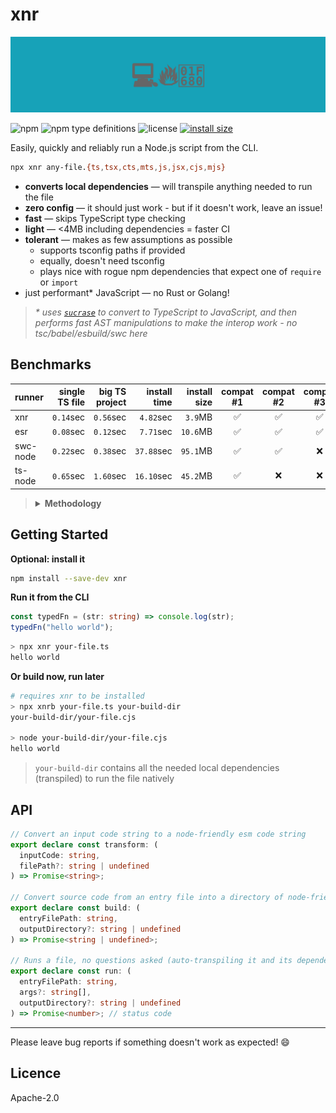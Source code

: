 # xnr

![banner](banner.svg)

![npm](https://img.shields.io/npm/v/xnr)
![npm type definitions](https://img.shields.io/npm/types/xnr)
![license](https://img.shields.io/npm/l/xnr)
[![install size](https://packagephobia.com/badge?p=xnr)](https://packagephobia.com/result?p=xnr)

Easily, quickly and reliably run a Node.js script from the CLI.

```sh
npx xnr any-file.{ts,tsx,cts,mts,js,jsx,cjs,mjs}
```

- **converts local dependencies** &mdash; will transpile anything needed to run the file
- **zero config** &mdash; it should just work - but if it doesn't work, leave an issue!
- **fast** &mdash; skips TypeScript type checking
- **light** &mdash; <4MB including dependencies = faster CI
- **tolerant** &mdash; makes as few assumptions as possible
  - supports tsconfig paths if provided
  - equally, doesn't need tsconfig
  - plays nice with rogue npm dependencies that expect one of `require` or `import`
- just performant\* JavaScript &mdash; no Rust or Golang!

> _\* uses [`sucrase`](https://github.com/alangpierce/sucrase) to convert to TypeScript to
> JavaScript, and then performs fast AST manipulations to make the interop work - no
> tsc/babel/esbuild/swc here_

## Benchmarks

| runner   | single TS file | big TS project | install time | install size | compat #1 | compat #2 | compat #3 | compat #4 |
| -------- | -------------: | -------------: | -----------: | -----------: | :-------: | :-------: | :-------: | :-------: |
| xnr      |      `0.14`sec |      `0.56`sec |    `4.82`sec |      `3.9`MB |    ✅     |    ✅     |    ✅     |    ✅     |
| esr      |      `0.08`sec |      `0.12`sec |    `7.71`sec |     `10.6`MB |    ✅     |    ✅     |    ✅     |    ❌     |
| swc-node |      `0.22`sec |      `0.38`sec |   `37.88`sec |     `95.1`MB |    ✅     |    ✅     |    ❌     |    ❌     |
| ts-node  |      `0.65`sec |      `1.60`sec |   `16.10`sec |     `45.2`MB |    ✅     |    ❌     |    ❌     |    ❌     |

> <details>
>
> <summary><strong>Methodology</strong></summary>
>
> ### single ts file
>
> ```ts
> const run = (date: Date): void => {
>   console.log(
>     [
>       date.getFullYear(),
>       (date.getMonth() + 1).toString().padStart(2, "0"),
>       date.getDate().toString().padStart(2, "0"),
>     ].join("-")
>   );
> };
>
> run(new Date(3000, 0, 1));
> ```
>
> ### big ts project + compat tests
>
> Measured by running a simple script that imports the `date-fn` (TypeScript) > source files
> directly.
>
> ```ts
> // repo:date-fns/src/index.ts
> import { format } from "(date-fns-source)";
> // where `(date-fn-source)` =>
> //   #1 `./src`
> //   #2 `./src/index.ts`
> //   #3 `./src/index.js`
> //   #4 `./src` with `"type": "module"` in package.json
> // support for each import path varies by runner
>
> const run = (): void => {
>   console.log(format(new Date(3000, 0, 1), "yyyy-MM-dd"));
> };
>
> run();
> ```
>
> ### the actual script
>
> ```sh
> echo "xnr:"
> start_timer && node ./node_modules/.bin/xnr ./file.ts && print_timer
> echo "ts-node:"
> start_timer && node ./node_modules/.bin/ts-node ./file.ts && print_timer
> echo "esr:"
> start_timer && node ./node_modules/.bin/esr ./file.ts && print_timer
> echo "swc-node:"
> start_timer && node -r @swc-node/register ./file.ts && print_timer
> ```
>
> 2023-05-12, 3 run avg, MacBook Pro w/ M1 Pro
>
> ### byte size
>
> installed required dependencies with npm into an empty dir, then:  
> `rm package.json && rm package-lock.json && du -sk .`
>
> ### install time
>
> tested with my (slow 😢) 1.5MB/s Wi-Fi download speed (no cache, 3 run avg)
>
> </details>

## Getting Started

**Optional: install it**

```sh
npm install --save-dev xnr
```

**Run it from the CLI**

```ts
const typedFn = (str: string) => console.log(str);
typedFn("hello world");
```

```sh
> npx xnr your-file.ts
hello world
```

**Or build now, run later**

```sh
# requires xnr to be installed
> npx xnrb your-file.ts your-build-dir
your-build-dir/your-file.cjs

> node your-build-dir/your-file.cjs
hello world
```

> `your-build-dir` contains all the needed local dependencies (transpiled) to run the file natively

## API

```ts
// Convert an input code string to a node-friendly esm code string
export declare const transform: (
  inputCode: string,
  filePath?: string | undefined
) => Promise<string>;

// Convert source code from an entry file into a directory of node-friendly esm code
export declare const build: (
  entryFilePath: string,
  outputDirectory?: string | undefined
) => Promise<string | undefined>;

// Runs a file, no questions asked (auto-transpiling it and its dependencies as required)
export declare const run: (
  entryFilePath: string,
  args?: string[],
  outputDirectory?: string | undefined
) => Promise<number>; // status code
```

---

Please leave bug reports if something doesn't work as expected! 😄

## Licence

Apache-2.0
